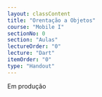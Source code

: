 ```yaml
---
layout: classContent
title: "Orentação a Objetos"
course: "Mobile I"
sectionNo: 0
section: "Aulas"
lectureOrder: "0"
lecture: "Dart"
itemOrder: "0"
type: "Handout"
---
```


Em produção
